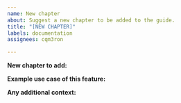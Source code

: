 ```yaml
---
name: New chapter
about: Suggest a new chapter to be added to the guide.
title: "[NEW CHAPTER]"
labels: documentation
assignees: cqm3ron

---
```


**New chapter to add:**

**Example use case of this feature:**

**Any additional context:**
